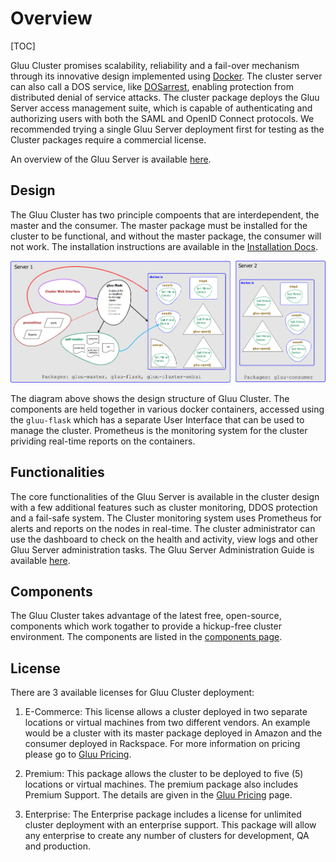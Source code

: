 # Overview

[TOC]

Gluu Cluster promises scalability, reliability and a fail-over mechanism through its innovative design implemented using [Docker](https://www.docker.com/). The cluster server can also call a DOS service, like [DOSarrest](http://www.dosarrest.com/), enabling protection from distributed denial of service attacks.
The cluster package deploys the Gluu Server access management suite, which is capable of authenticating and authorizing users with both the SAML and OpenID Connect protocols. We recommended trying a single Gluu Server deployment first for testing as the Cluster packages require a commercial license.

An overview of the Gluu Server is available [here](http://www.gluu.org/docs/admin-guide/getting-started/).

## Design

The Gluu Cluster has two principle compoents that are interdependent, the master and the consumer.
The master package must be installed for the cluster to be functional, and without the master package, the consumer will not work.
The installation instructions are available in the [Installation Docs](../installation/).

![image](../../img/gluu-cluster-overview.png)

The diagram above shows the design structure of Gluu Cluster. The components are held together in various docker containers, accessed using the `gluu-flask` which has a separate User Interface that can be used to manage the cluster. Prometheus is the monitoring system for the cluster prividing real-time reports on the containers.

## Functionalities

The core functionalities of the Gluu Server is available in the cluster design with a few additional features such as cluster monitoring, DDOS protection and a fail-safe system.
The Cluster monitoring system uses Prometheus for alerts and reports on the nodes in real-time.
The cluster administrator can use the dashboard to check on the health and activity, view logs and other Gluu Server administration tasks. The Gluu Server Administration Guide is available [here](http://www.gluu.org/docs/admin-guide/introduction/).

## Components

The Gluu Cluster takes advantage of the latest free, open-source, components which work togather to provide a hickup-free cluster environment.
The components are listed in the [components page](../components/#components).

## License
There are 3 available licenses for Gluu Cluster deployment:

1. E-Commerce: This license allows a cluster deployed in two separate locations or virtual machines from two different vendors. An example would be a cluster with its master package deployed in Amazon and the consumer deployed in Rackspace. For more information on pricing please go to [Gluu Pricing](http://www.gluu.org/gluu-server/pricing/).

2. Premium: This package allows the cluster to be deployed to five (5) locations or virtual machines. The premium package also includes Premium Support. The details are given in the [Gluu Pricing](http://www.gluu.org/gluu-server/pricing/) page.

3. Enterprise: The Enterprise package includes a license for unlimited cluster deployment with an enterprise support. This package will allow any enterprise to create any number of clusters for development, QA and production.
